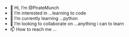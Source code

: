 - 👋 Hi, I’m @PirateMunch
- 👀 I’m interested in ...learning to code
- 🌱 I’m currently learning ...python
- 💞️ I’m looking to collaborate on ...anything i can to learn
- 📫 How to reach me ...

<!---
PirateMunch/PirateMunch is a ✨ special ✨ repository because its `README.md` (this file) appears on your GitHub profile.
You can click the Preview link to take a look at your changes.
--->

